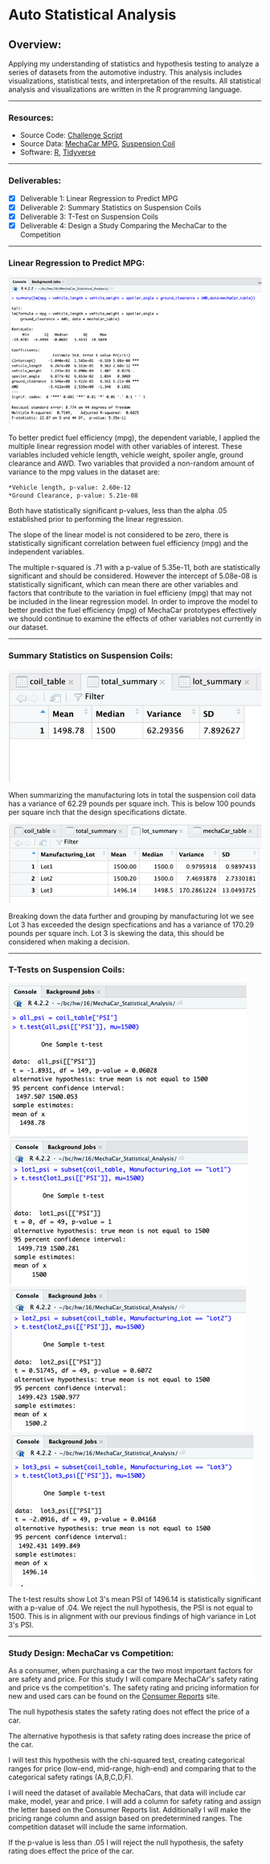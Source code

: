# Auto Statistical Analysis

## Overview:
Applying my understanding of statistics and hypothesis testing to analyze a series of datasets from the automotive industry. This analysis includes visualizations, statistical tests, and interpretation of the results. All statistical analysis and visualizations are written in the R programming language.

---
### Resources:
* Source Code: [Challenge Script](MechaCarChallenge.R)
* Source Data: [MechaCar MPG](MechaCar_mpg.csv), [Suspension Coil](Suspension_Coil.csv)
* Software: [R](https://www.r-project.org/), [Tidyverse](https://www.tidyverse.org/)

---
### Deliverables:
- [x] Deliverable 1: Linear Regression to Predict MPG
- [x] Deliverable 2: Summary Statistics on Suspension Coils
- [x] Deliverable 3: T-Test on Suspension Coils
- [x] Deliverable 4: Design a Study Comparing the MechaCar to the Competition 

---
### Linear Regression to Predict MPG:

![Linear Regression Summary](images/summary_lm.png)

To better predict fuel efficiency (mpg), the dependent variable, I applied the multiple linear regression model with other variables of interest. These variables included vehicle length, vehicle weight, spoiler angle, ground clearance and AWD. Two variables that provided a non-random amount of variance to the mpg values in the dataset are:

    *Vehicle length, p-value: 2.60e-12
    *Ground Clearance, p-value: 5.21e-08

Both have statistically significant p-values, less than the alpha .05 established prior to performing the linear regression. 

The slope of the linear model is not considered to be zero, there is statistically significant correlation between fuel efficiency (mpg) and the independent variables. 

The multiple r-squared is .71 with a p-value of 5.35e-11, both are statistically significant and should be considered. However the intercept of 5.08e-08 is statistically significant, which can mean there are other variables and factors that contribute to the variation in fuel efficieny (mpg) that may not be included in the linear regression model. In order to improve the model to better predict the fuel efficiency (mpg) of MechaCar prototypes effectively we should continue to examine the effects of other variables not currently in our dataset. 

---
### Summary Statistics on Suspension Coils:

![Total Summary](images/total_summary.png)

When summarizing the manufacturing lots in total the suspension coil data has a variance of 62.29 pounds per square inch. This is below 100 pounds per square inch that the design specifications dictate. 

![Lot Summary](images/lot_summary.png)

Breaking down the data further and grouping by manufacturing lot we see Lot 3 has exceeded the design specfications and has a variance of 170.29 pounds per square inch. Lot 3 is skewing the data, this should be considered when making a decision. 

---
### T-Tests on Suspension Coils:

![Total t-test](images/ttest.png)
![Lot 1 t-test](images/lot1.png)
![Lot 2 t-test](images/lot2.png)
![Lot 3 t-test](images/lot3.png)

The t-test results show Lot 3's mean PSI of 1496.14 is statistically significant with a p-value of .04. We reject the null hypothesis, the PSI is not equal to 1500. This is in alignment with our previous findings of high variance in Lot 3's PSI. 

---
### Study Design: MechaCar vs Competition:
As a consumer, when purchasing a car the two most important factors for are safety and price. For this study I will compare MechaCAr's safety rating and price vs the competition's. The safety rating and pricing information for new and used cars can be found on the [Consumer Reports](https://www.consumerreports.org/cars/?EXTKEY=SG72C02&ds_rl=1247060&gclid=CjwKCAiAkfucBhBBEiwAFjbkr6vCRIlgaW9_uZ5U5CRDYY41Wqbi6ZQ_A2XpYx7YFipj5Ifw_c90LRoCJIIQAvD_BwE&gclsrc=aw.ds) site.

The null hypothesis states the safety rating does not effect the price of a car. 

The alternative hypothesis is that safety rating does increase the price of the car. 

I will test this hypothesis with the chi-squared test, creating categorical ranges for price (low-end, mid-range, high-end) and comparing that to the categorical safety ratings (A,B,C,D,F).  

I will need the dataset of available MechaCars, that data will include car make, model, year and price. I will add a column for safety rating and assign the letter based on the Consumer Reports list. Additionally I will make the pricing range column and assign based on predetermined ranges. The competition dataset will include the same information. 

If the p-value is less than .05 I will reject the null hypothesis, the safety rating does effect the price of the car.  